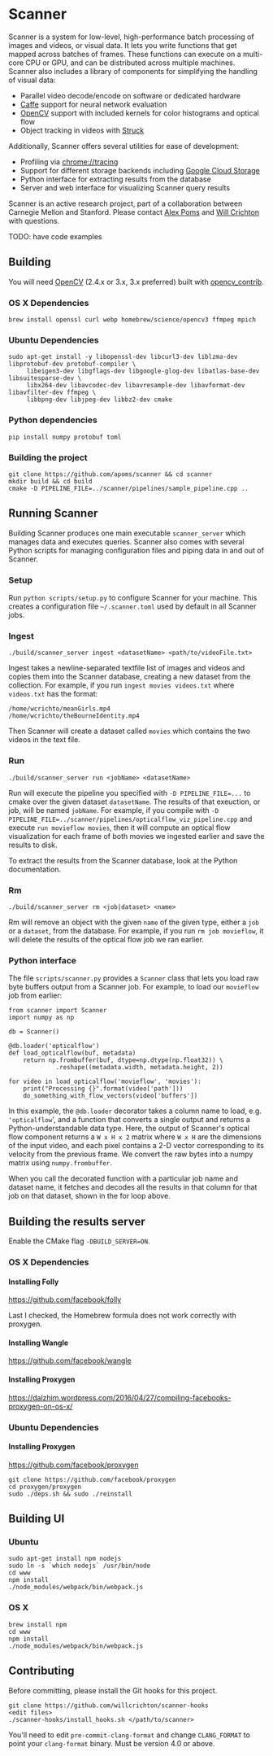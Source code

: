 # Scanner

Scanner is a system for low-level, high-performance batch processing of images and videos, or visual data. It lets you write functions that get mapped across batches of frames. These functions can execute on a multi-core CPU or GPU, and can be distributed across multiple machines. Scanner also includes a library of components for simplifying the handling of visual data:

* Parallel video decode/encode on software or dedicated hardware
* [Caffe](https://github.com/bvlc/caffe) support for neural network evaluation
* [OpenCV](https://github.com/opencv/opencv) support with included kernels for color histograms and optical flow
* Object tracking in videos with [Struck](https://github.com/samhare/struck)

Additionally, Scanner offers several utilities for ease of development:

* Profiling via [chrome://tracing](https://www.chromium.org/developers/how-tos/trace-event-profiling-tool)
* Support for different storage backends including [Google Cloud Storage](https://cloud.google.com/storage/)
* Python interface for extracting results from the database
* Server and web interface for visualizing Scanner query results

Scanner is an active research project, part of a collaboration between Carnegie Mellon and Stanford. Please contact [Alex Poms](https://github.com/apoms) and [Will Crichton](https://github.com/willcrichton) with questions.

TODO: have code examples

## Building

You will need [OpenCV](https://github.com/opencv/opencv) (2.4.x or 3.x, 3.x preferred) built with [opencv_contrib](https://github.com/opencv/opencv_contrib/).

### OS X Dependencies
```
brew install openssl curl webp homebrew/science/opencv3 ffmpeg mpich
```
### Ubuntu Dependencies

```
sudo apt-get install -y libopenssl-dev libcurl3-dev liblzma-dev libprotobuf-dev protobuf-compiler \
     libeigen3-dev libgflags-dev libgoogle-glog-dev libatlas-base-dev libsuitesparse-dev \
     libx264-dev libavcodec-dev libavresample-dev libavformat-dev libavfilter-dev ffmpeg \
     libbpng-dev libjpeg-dev libbz2-dev cmake
```

### Python dependencies

```
pip install numpy protobuf toml
```

### Building the project

```
git clone https://github.com/apoms/scanner && cd scanner
mkdir build && cd build
cmake -D PIPELINE_FILE=../scanner/pipelines/sample_pipeline.cpp ..
```

## Running Scanner

Building Scanner produces one main executable `scanner_server` which manages data and executes queries. Scanner also comes with several Python scripts for managing configuration files and piping data in and out of Scanner.

### Setup

Run `python scripts/setup.py` to configure Scanner for your machine. This creates a configuration file `~/.scanner.toml` used by default in all Scanner jobs.

### Ingest
```
./build/scanner_server ingest <datasetName> <path/to/videoFile.txt>
```

Ingest takes a newline-separated textfile list of images and videos and copies them into the Scanner database, creating a new dataset from the collection. For example, if you run `ingest movies videos.txt` where `videos.txt` has the format:

```
/home/wcrichto/meanGirls.mp4
/home/wcrichto/theBourneIdentity.mp4
```

Then Scanner will create a dataset called `movies` which contains the two videos in the text file.

### Run
```
./build/scanner_server run <jobName> <datasetName>
```

Run will execute the pipeline you specified with `-D PIPELINE_FILE=...` to cmake over the given dataset `datasetName`. The results of that exeuction, or job, will be named `jobName`. For example, if you compile with `-D PIPELINE_FILE=../scanner/pipelines/opticalflow_viz_pipeline.cpp` and execute `run movieflow movies`, then it will compute an optical flow visualization for each frame of both movies we ingested earlier and save the results to disk.

To extract the results from the Scanner database, look at the Python documentation.

### Rm
```
./build/scanner_server rm <job|dataset> <name>
```

Rm will remove an object with the given `name` of the given type, either a `job` or a `dataset`, from the database. For example, if you run `rm job movieflow`, it will delete the results of the optical flow job we ran earlier.

### Python interface

The file `scripts/scanner.py` provides a `Scanner` class that lets you load raw byte buffers output from a Scanner job. For example, to load our `movieflow` job from earlier:

```
from scanner import Scanner
import numpy as np

db = Scanner()

@db.loader('opticalflow')
def load_opticalflow(buf, metadata)
    return np.frombuffer(buf, dtype=np.dtype(np.float32)) \
             .reshape((metadata.width, metadata.height, 2))
             
for video in load_opticalflow('movieflow', 'movies'):
    print("Processing {}".format(video['path']))
    do_something_with_flow_vectors(video['buffers'])
```

In this example, the `@db.loader` decorator takes a column name to load, e.g. `'opticalflow`', and a function that converts a single output and returns a Python-understandable data type. Here, the output of Scanner's optical flow component returns a `W x H x 2` matrix where `W x H` are the dimensions of the input video, and each pixel contains a 2-D vector corresponding to its velocity from the previous frame. We convert the raw bytes into a numpy matrix using `numpy.frombuffer`.

When you call the decorated function with a particular job name and dataset name, it fetches and decodes all the results in that column for that job on that dataset, shown in the for loop above.

## Building the results server
Enable the CMake flag `-DBUILD_SERVER=ON`.

### OS X Dependencies
#### Installing Folly
https://github.com/facebook/folly

Last I checked, the Homebrew formula does not work correctly with proxygen.
#### Installing Wangle
https://github.com/facebook/wangle
#### Installing Proxygen
https://dalzhim.wordpress.com/2016/04/27/compiling-facebooks-proxygen-on-os-x/

### Ubuntu Dependencies

#### Installing Proxygen
https://github.com/facebook/proxygen
```
git clone https://github.com/facebook/proxygen
cd proxygen/proxygen
sudo ./deps.sh && sudo ./reinstall
```

## Building UI

### Ubuntu
```
sudo apt-get install npm nodejs
sudo ln -s `which nodejs` /usr/bin/node
cd www
npm install
./node_modules/webpack/bin/webpack.js
```

### OS X
```
brew install npm
cd www
npm install
./node_modules/webpack/bin/webpack.js
```

## Contributing

Before committing, please install the Git hooks for this project.

```
git clone https://github.com/willcrichton/scanner-hooks
<edit files>
./scanner-hooks/install_hooks.sh </path/to/scanner>
```

You'll need to edit `pre-commit-clang-format` and change `CLANG_FORMAT` to point your `clang-format` binary. Must be version 4.0 or above.
